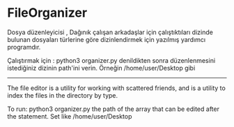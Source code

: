 # FileOrganizer

Dosya düzenleyicisi , Dağınık çalışan arkadaşlar için çalıştıktıları dizinde bulunan dosyaları türlerine göre dizinlendirmek için yazılmış yardımcı programdır.

Çalıştırmak için : python3 organizer.py
denildikten sonra düzenlenmesini istediğiniz dizinin path'ini verin. Örneğin /home/user/Desktop gibi

-------------------------------------------------------------------------------------------------------

The file editor is a utility for working with scattered friends, and is a utility to index the files in the directory by type.

To run: python3 organizer.py
the path of the array that can be edited after the statement. Set like /home/user/Desktop
